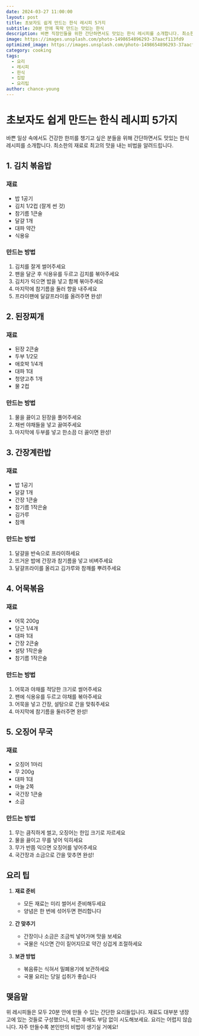 ```yaml
---
date: 2024-03-27 11:00:00
layout: post
title: 초보자도 쉽게 만드는 한식 레시피 5가지
subtitle: 20분 안에 뚝딱 만드는 맛있는 한식
description: 바쁜 직장인들을 위한 간단하면서도 맛있는 한식 레시피를 소개합니다. 최소한의 재료로 최고의 맛을 내는 방법을 알려드립니다.
image: https://images.unsplash.com/photo-1498654896293-37aacf113fd9
optimized_image: https://images.unsplash.com/photo-1498654896293-37aacf113fd9?w=380
category: cooking
tags:
  - 요리
  - 레시피
  - 한식
  - 집밥
  - 요리팁
author: chance-young
---
```


# 초보자도 쉽게 만드는 한식 레시피 5가지

바쁜 일상 속에서도 건강한 한끼를 챙기고 싶은 분들을 위해 간단하면서도 맛있는 한식 레시피를 소개합니다. 최소한의 재료로 최고의 맛을 내는 비법을 알려드립니다.

## 1. 김치 볶음밥

### 재료
- 밥 1공기
- 김치 1/2컵 (잘게 썬 것)
- 참기름 1큰술
- 달걀 1개
- 대파 약간
- 식용유

### 만드는 방법
1. 김치를 잘게 썰어주세요
2. 팬을 달군 후 식용유를 두르고 김치를 볶아주세요
3. 김치가 익으면 밥을 넣고 함께 볶아주세요
4. 마지막에 참기름을 둘러 향을 내주세요
5. 프라이팬에 달걀프라이를 올려주면 완성!

## 2. 된장찌개

### 재료
- 된장 2큰술
- 두부 1/2모
- 애호박 1/4개
- 대파 1대
- 청양고추 1개
- 물 2컵

### 만드는 방법
1. 물을 끓이고 된장을 풀어주세요
2. 채썬 야채들을 넣고 끓여주세요
3. 마지막에 두부를 넣고 한소끔 더 끓이면 완성!

## 3. 간장계란밥

### 재료
- 밥 1공기
- 달걀 1개
- 간장 1큰술
- 참기름 1작은술
- 김가루
- 참깨

### 만드는 방법
1. 달걀을 반숙으로 프라이하세요
2. 뜨거운 밥에 간장과 참기름을 넣고 비벼주세요
3. 달걀프라이를 올리고 김가루와 참깨를 뿌려주세요

## 4. 어묵볶음

### 재료
- 어묵 200g
- 당근 1/4개
- 대파 1대
- 간장 2큰술
- 설탕 1작은술
- 참기름 1작은술

### 만드는 방법
1. 어묵과 야채를 적당한 크기로 썰어주세요
2. 팬에 식용유를 두르고 야채를 볶아주세요
3. 어묵을 넣고 간장, 설탕으로 간을 맞춰주세요
4. 마지막에 참기름을 둘러주면 완성!

## 5. 오징어 무국

### 재료
- 오징어 1마리
- 무 200g
- 대파 1대
- 마늘 2쪽
- 국간장 1큰술
- 소금

### 만드는 방법
1. 무는 큼직하게 썰고, 오징어는 한입 크기로 자르세요
2. 물을 끓이고 무를 넣어 익히세요
3. 무가 반쯤 익으면 오징어를 넣어주세요
4. 국간장과 소금으로 간을 맞추면 완성!

## 요리 팁

1. **재료 준비**
   - 모든 재료는 미리 썰어서 준비해두세요
   - 양념은 한 번에 섞어두면 편리합니다

2. **간 맞추기**
   - 간장이나 소금은 조금씩 넣어가며 맛을 보세요
   - 국물은 식으면 간이 짙어지므로 약간 싱겁게 조절하세요

3. **보관 방법**
   - 볶음류는 식혀서 밀폐용기에 보관하세요
   - 국물 요리는 당일 섭취가 좋습니다

## 맺음말

위 레시피들은 모두 20분 안에 만들 수 있는 간단한 요리들입니다. 재료도 대부분 냉장고에 있는 것들로 구성했으니, 퇴근 후에도 부담 없이 시도해보세요. 요리는 어렵지 않습니다. 자주 만들수록 본인만의 비법이 생기실 거예요!
